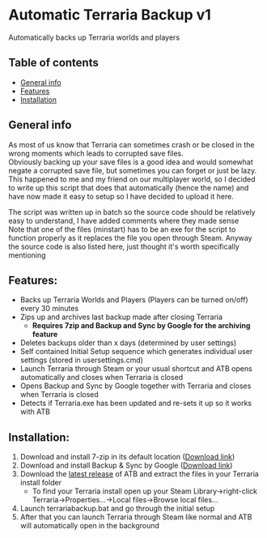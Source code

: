 # Automatic Terraria Backup v1
Automatically backs up Terraria worlds and players

## Table of contents
* [General info](#general-info)
* [Features](#features)
* [Installation](#installation)

## General info
As most of us know that Terraria can sometimes crash or be closed in the wrong moments which leads to corrupted save files.  
Obviously backing up your save files is a good idea and would somewhat negate a corrupted save file, but sometimes you can forget or just be lazy.  
This happened to me and my friend on our multiplayer world, so I decided to write up this script that does that automatically (hence the name) and have now made it easy to setup so I have decided to upload it here.  

The script was written up in batch so the source code should be relatively easy to understand, I have added comments where they made sense  
Note that one of the files (minstart) has to be an exe for the script to function properly as it replaces the file you open through Steam. Anyway the source code is also listed here, just thought it's worth specifically mentioning

## Features:
* Backs up Terraria Worlds and Players (Players can be turned on/off) every 30 minutes
* Zips up and archives last backup made after closing Terraria
  * **Requires 7zip and Backup and Sync by Google for the archiving feature**
* Deletes backups older than x days (determined by user settings)
* Self contained Initial Setup sequence which generates individual user settings (stored in usersettings.cmd)
* Launch Terraria through Steam or your usual shortcut and ATB opens automatically and closes when Terraria is closed
* Opens Backup and Sync by Google together with Terraria and closes when Terraria is closed
* Detects if Terraria.exe has been updated and re-sets it up so it works with ATB

## Installation:
1. Download and install 7-zip in its default location ([Download link](https://www.7-zip.org/ "https://www.7-zip.org/"))
2. Download and install Backup & Sync by Google ([Download link](https://www.google.com/drive/download/ "https://www.google.com/drive/download/"))
3. Download the [latest release](https://github.com/neckless-was-taken/automatic-terraria-backup-v1/releases/latest) of ATB and extract the files in your Terraria install folder 
   * To find your Terraria install open up your Steam Library->right-click Terraria->Properties...->Local files->Browse local files...
4. Launch terrariabackup.bat and go through the initial setup
5. After that you can launch Terraria through Steam like normal and ATB will automatically open in the background
